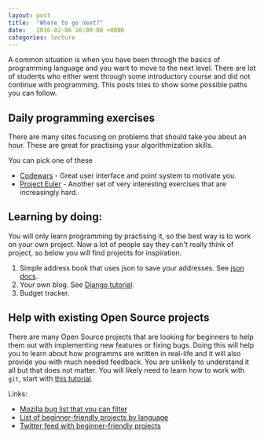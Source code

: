```yaml
---
layout: post
title:  "Where to go next?"
date:   2016-02-06 16:00:00 +0000
categories: lecture
---
```


A common situation is when you have been through the basics 
of programming language and you want to move to the next level.
There are lot of students who either went through some introductory 
course and did not continue with programming. This posts tries to 
show some possible paths you can follow.


## Daily programming exercises

There are many sites focusing on problems that should take you about an hour. These are great for practising your algorithmization skills.

You can pick one of these

- [Codewars](https://www.codewars.com/) - Great user interface and point system to motivate you. 
- [Project Euler](https://projecteuler.net/) - Another set of very interesting exercises that are increasingly hard.



## Learning by doing:

You will only learn programming by practising it, so the best way is to work on your own project.
Now a lot of people say they can't really think of project, so below you will find projects for inspiration. 

1. Simple address book that uses json to save your addresses. See [json docs](https://docs.python.org/3/library/json.html).
2. Your own blog. See [Django tutorial](https://docs.djangoproject.com/en/1.10/intro/tutorial01/).
3. Budget tracker.


## Help with existing Open Source projects

There are many Open Source projects that are looking for beginners to help them out with implementing new features or fixing bugs.
Doing this will help you to learn about how programms are written in real-life and it will also provide you with much needed feedback.
You are unlikely to understand it all but that does not matter. You will likely need to learn how to work with ``git``, start with [this tutorial](https://try.github.io/).

Links:

- [Mozilla bug list that you can filter](https://www.joshmatthews.net/bugsahoy/?simple=1)
- [List of beginner-friendly projects by language](https://github.com/MunGell/awesome-for-beginners)
- [Twitter feed with beginner-friendly projects](https://twitter.com/yourfirstpr)


